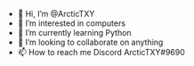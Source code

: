 - 👋 Hi, I’m @ArcticTXY
- 👀 I’m interested in computers
- 🌱 I’m currently learning Python
- 💞️ I’m looking to collaborate on anything
- 📫 How to reach me Discord ArcticTXY#9690

<!---
ArcticTXY/ArcticTXY is a ✨ special ✨ repository because its `README.md` (this file) appears on your GitHub profile.
You can click the Preview link to take a look at your changes.
--->
